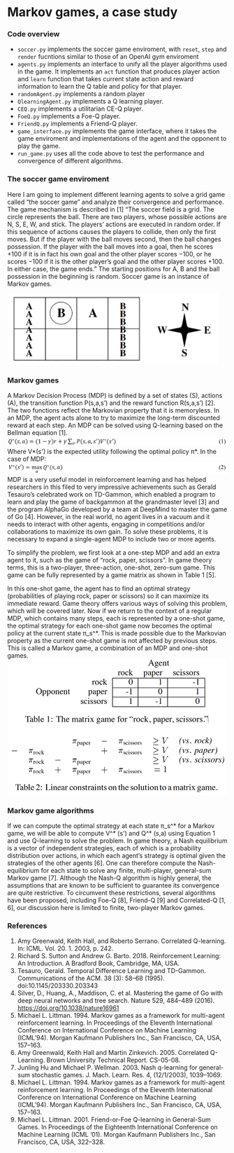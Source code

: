 # Markov games, a case study

### Code overview

- `soccer.py` implements the soccer game enviroment, with `reset`, `step` and `render` fucntions similar to those of an OpenAI gym enviroment
- `agents.py` implements an interface to unify all the player algorithms used in the game. It implements an `act` function that produces player action and `learn` function that takes current state action and reward information to learn the Q table and policy for that player.
- `randomAgent.py` implements a random player
- `QlearningAgent.py` implements a Q learning player.
- `CEQ.py` implements a utilitarian CE-Q player.
- `FoeQ.py` implements a Foe-Q player.
- `FriendQ.py` implements a Friend-Q player.
- `game_interface.py` implements the game interface, where it takes the game enviroment and implementations of the agent and the opponent to play the game.
- `run_game.py` uses all the code above to test the performance and convergence of different algorithms.

### The soccer game enviroment

Here I am going to implement different learning agents to solve a grid game called “the soccer game” and analyze their convergence and performance. The game mechanism is described in [1] “The soccer field is a grid. The circle represents the ball. There are two players, whose possible actions are N, S, E, W, and stick. The players’ actions are executed in random order. If this sequence of actions causes the players to collide, then only the first moves. But if the player with the ball moves second, then the ball changes possession. If the player with the ball moves into a goal, then he scores +100 if it is in fact his own goal and the other player scores −100, or he scores −100 if it is the other player’s goal and the other player scores +100. In either case, the game ends.” The starting positions for A, B and the ball possession in the beginning is random. Soccer game is an instance of Markov games.

![soccer game](./Figures/SoccerGameEnv.png "soccer game envirment")

### Markov games
A Markov Decision Process (MDP) is defined by a set of states (S), actions (A), the transition function P(s,a,s’) and the reward function R(s,a,s’) [2]. The two functions reflect the Markovian property that it is memoryless. In an MDP, the agent acts alone to try to maximize the long-term discounted reward at each step. An MDP can be solved using Q-learning based on the Bellman equation [1].
![E1](./Figures/Equation1.png)
Where V*(s') is the expected utility following the optimal policy π*. In the case of MDP:
![E2](./Figures/Equation2.png)
MDP is a very useful model in reinforcement learning and has helped researchers in this filed to very impressive achievements such as Gerald Tesauro’s celebrated work on TD-Gammon, which enabled a program to learn and play the game of backgammon at the grandmaster level [3] and the program AlphaGo developed by a team at DeepMind to master the game of Go [4]. However, in the real world, no agent lives in a vacuum and it needs to interact with other agents, engaging in competitions and/or collaborations to maximize its own gain. To solve these problems, it is necessary to expand a single-agent MDP to include two or more agents.

To simplify the problem, we first look at a one-step MDP and add an extra agent to it, such as the game of “rock, paper, scissors”. In game theory terms, this is a two-player, three-action, one-shot, zero-sum game. This game can be fully represented by a game matrix as shown in Table 1 [5].

In this one-shot game, the agent has to find an optimal strategy (probabilities of playing rock, paper or scissors) so it can maximize its immediate reward. Game theory offers various ways of solving this problem, which will be covered later. Now if we return to the context of a regular MDP, which contains many steps, each is represented by a one-shot game, the optimal strategy for each one-shot game now becomes the optimal policy at the current state π_s^*. This is made possible due to the Markovian property as the current one-shot game is not affected by previous steps. This is called a Markov game, a combination of an MDP and one-shot games. 
![Table1&2](./Figures/Table1and2.png)

### Markov game algorithms
If we can compute the optimal strategy at each state π_s^* for a Markov game, we will be able to compute V^* (s') and Q^* (s,a) using Equation 1 and use Q-learning to solve the problem. In game theory, a Nash equilibrium is a vector of independent strategies, each of which is a probability distribution over actions, in which each agent’s strategy is optimal given the strategies of the other agents [6]. One can therefore compute the Nash-equilibrium for each state to solve any finite, multi-player, general-sum Markov game [7]. Although the Nash-Q algorithm is highly general, the assumptions that are known to be sufficient to guarantee its convergence are quite restrictive. To circumvent these restrictions, several algorithms have been proposed, including Foe-Q [8], Friend-Q [9] and Correlated-Q [1, 6], our discussion here is limited to finite, two-player Markov games. 



### References

1. Amy Greenwald, Keith Hall, and Roberto Serrano. Correlated Q-learning. In: ICML. Vol. 20. 1. 2003, p. 242.
2. Richard S. Sutton and Andrew G. Barto. 2018. Reinforcement Learning: An Introduction. A Bradford Book, Cambridge, MA, USA.
3. Tesauro, Gerald. Temporal Difference Learning and TD-Gammon. Communications of the ACM. 38 (3): 58–68 (1995). doi:10.1145/203330.203343
4. Silver, D., Huang, A., Maddison, C. et al. Mastering the game of Go with deep neural networks and tree search. Nature 529, 484–489 (2016). https://doi.org/10.1038/nature16961
5. Michael L. Littman. 1994. Markov games as a framework for multi-agent reinforcement learning. In Proceedings of the Eleventh International Conference on International Conference on Machine Learning (ICML’94). Morgan Kaufmann Publishers Inc., San Francisco, CA, USA, 157–163.
6. Amy Greenwald, Keith Hall and Martin Zinkevich. 2005. Correlated Q-Learning. Brown University Technical Report. CS-05-08.
7. Junling Hu and Michael P. Wellman. 2003. Nash q-learning for general-sum stochastic games. J. Mach. Learn. Res. 4, (12/1/2003), 1039–1069.
8. Michael L. Littman. 1994. Markov games as a framework for multi-agent reinforcement learning. In Proceedings of the Eleventh International Conference on International Conference on Machine Learning (ICML’94). Morgan Kaufmann Publishers Inc., San Francisco, CA, USA, 157–163.
9. Michael L. Littman. 2001. Friend-or-Foe Q-learning in General-Sum Games. In Proceedings of the Eighteenth International Conference on Machine Learning (ICML ’01). Morgan Kaufmann Publishers Inc., San Francisco, CA, USA, 322–328.
